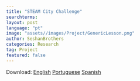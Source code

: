 ```yaml
---
title: "STEAM City Challenge"
searchterms:
layout: post
language: "pt"
image: "assets//images/Project/GenericLesson.png"
author: SeshanBrothers
categories: Research
tag: Project
featured: false
---
```


Download: <a href="/translations/en-us/Project/SteamCityChallenge.pdf">English</a> 
 <a href="/translations/pt-br/Project/DesafioSTEAMCity.pdf">Portuguese</a> 
 <a href="/translations/es/Project/RetoCiudadSTEAM.pdf">Spanish</a> 
